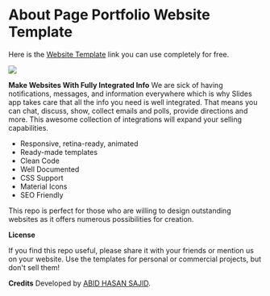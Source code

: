 # About Page Portfolio Website Template

Here is the [Website Template](abidhasansajid.me) link you can use completely for free.

[![](https://i.imgur.com/FtKWFCq.png)](http://abidhasansajid.me)



**Make Websites With Fully Integrated Info**
We are sick of having notifications, messages, and information everywhere which is why Slides app takes care that all the info you need is well integrated. That means you can chat, discuss, show, collect emails and polls, provide directions and more. This awesome collection of integrations will expand your selling capabilities.

 -  Responsive, retina-ready, animated
 -  Ready-made templates
 -  Clean Code
 -  Well Documented
 -  CSS Support
 -  Material Icons
 -  SEO Friendly

This repo is perfect for those who are willing to design outstanding websites as it offers numerous possibilities for creation.

**License**

If you find this repo useful, please share it with your friends or mention us on your website. Use the templates for personal or commercial projects, but don't sell them!

**Credits**
Developed by [ABID HASAN SAJID](https://abidhasansajid.me).
